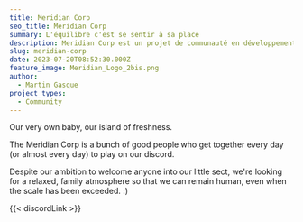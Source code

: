 ```yaml
---
title: Meridian Corp
seo_title: Meridian Corp
summary: L'équilibre c'est se sentir à sa place
description: Meridian Corp est un projet de communauté en développement
slug: meridian-corp
date: 2023-07-20T08:52:30.000Z
feature_image: Meridian_Logo_2bis.png
author:
  - Martin Gasque
project_types:
  - Community
---
```


Our very own baby, our island of freshness.

The Meridian Corp is a bunch of good people who get together every day (or almost every day) to play on our discord.

Despite our ambition to welcome anyone into our little sect, we're looking for a relaxed, family atmosphere so that we can remain human, even when the scale has been exceeded. :)

{{< discordLink >}}
